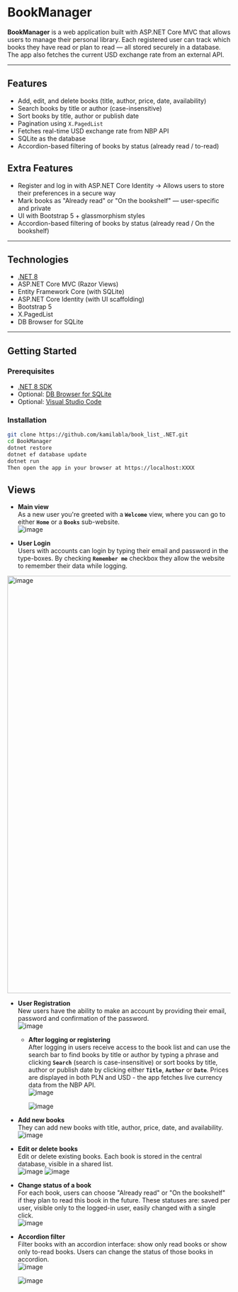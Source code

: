 # BookManager

**BookManager** is a web application built with ASP.NET Core MVC that allows users to manage their personal library. Each registered user can track which books they have read or plan to read — all stored securely in a database. The app also fetches the current USD exchange rate from an external API.

---

## Features

- Add, edit, and delete books (title, author, price, date, availability)
- Search books by title or author (case-insensitive)
- Sort books by title, author or publish date
- Pagination using `X.PagedList`
- Fetches real-time USD exchange rate from NBP API
- SQLite as the database
- Accordion-based filtering of books by status (already read / to-read)

## Extra Features

- Register and log in with ASP.NET Core Identity -> Allows users to store their preferences in a secure way
- Mark books as "Already read" or "On the bookshelf" — user-specific and private
- UI with Bootstrap 5 + glassmorphism styles
- Accordion-based filtering of books by status (already read / On the bookshelf)

---

## Technologies

- [.NET 8](https://dotnet.microsoft.com/)
- ASP.NET Core MVC (Razor Views)
- Entity Framework Core (with SQLite)
- ASP.NET Core Identity (with UI scaffolding)
- Bootstrap 5
- X.PagedList
- DB Browser for SQLite

---

## Getting Started

### Prerequisites

- [.NET 8 SDK](https://dotnet.microsoft.com/en-us/download)
- Optional: [DB Browser for SQLite](https://sqlitebrowser.org/)
- Optional: [Visual Studio Code](https://code.visualstudio.com/)

### Installation

```bash
git clone https://github.com/kamilabla/book_list_.NET.git
cd BookManager
dotnet restore
dotnet ef database update
dotnet run
Then open the app in your browser at https://localhost:XXXX 
```

## Views

- **Main view**  <br/>
    As a new user you're greeted with a **`Welcome`** view, where you can go to either **`Home`** or a **`Books`** sub-website. <br/>
![image](https://github.com/user-attachments/assets/51eebce3-bec1-4676-a2df-95e9aab4b303)


- **User Login** <br/>
    Users with accounts can login by typing their email and password in the type-boxes. By checking **`Remember me`** checkbox they allow the website to remember their data while logging. <br/>
<img width="941" alt="image" src="https://github.com/user-attachments/assets/ec54e25f-c2fb-407f-a5fd-8126442cc629" />


- **User Registration** <br/>
    New users have the ability to make an account by providing their email, password and confirmation of the password. <br/>
![image](https://github.com/user-attachments/assets/f7246906-26ad-4ed2-8ecc-ac5f7f91c076)


  - **After logging or registering** <br/>
    After logging in users receive access to the book list and can use the search bar to find books by title or author by typing a phrase and clicking **`Search`** (search is case-insensitive) or sort books by title, author or publish date by clicking either **`Title`**, **`Author`** or **`Date`**. Prices are displayed in both PLN and USD - the app fetches live currency data from the NBP API. <br/>
![image](https://github.com/user-attachments/assets/d652f3ab-19d2-47a3-b4be-cde1a4b1857f)



    ![image](https://github.com/user-attachments/assets/7b46ec64-9ae2-4c88-907f-f70fa4bd1eda)


- **Add new books** <br/>
  They can add new books with title, author, price, date, and availability.  <br/>
![image](https://github.com/user-attachments/assets/e7ae7c80-1e27-4fd4-a193-23c2010ce184)


- **Edit or delete books** <br/>
  Edit or delete existing books. Each book is stored in the central database, visible in a shared list. <br/>
![image](https://github.com/user-attachments/assets/31e78441-c73d-4ac4-9694-0f7a1c318b9e)
![image](https://github.com/user-attachments/assets/c6d50948-bb3e-4664-8cac-65cbbc1bde52)


- **Change status of a book** <br/>
  For each book, users can choose "Already read" or "On the bookshelf" if they plan to read this book in the future.
  These statuses are: saved per user, visible only to the logged-in user, easily changed with a single click. <br/>
![image](https://github.com/user-attachments/assets/9a4a82de-1db5-4672-a52d-bb0b418821e1)


- **Accordion filter** <br/>
  Filter books with an accordion interface: show only read books or show only to-read books. Users can change the status of those books in accordion. <br/>
![image](https://github.com/user-attachments/assets/781cd251-780f-4dc6-b73a-faae557a4b3f)



    ![image](https://github.com/user-attachments/assets/97c0beef-8de1-4c82-adc0-293e327269f3)


  


